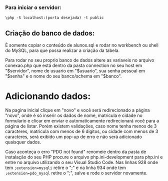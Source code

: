 ### Para iniciar o servidor:
<code>\php -S localhost:(porta desejada) -t public</code>

## Criação do banco de dados:
É somente copiar o conteúdo de alunos.sql e rodar no workbench ou shell do MySQL,
para que possa realizar a criação da tabela.

Para rodar no seu proprio banco de dados altere as variaveis no arquivo conexao.php que está dentro da pasta connection no seu host em "$servidor", nome de usuario em "$usuario", sua senha pessoal em "$senha" e o nome do seu banco/schema em "$banco".

# Adicionando dados:
Na pagina inicial clique em "novo" e você será redirecionado a página "novo", onde é só inserir os dados de nome, matricula e cidade no formulario e clicar em enviar e automaticamente redirecionará você para a página de listar. Porém existem validações, caso nome tenha menos de 3 caracteres, matricula com menos de 6 digitos, ou cidade com menos de 3 caracteres, será exibido um pop-up de erro e não será adicionado quaisquer dados.

Caso aconteça o erro "PDO not found" renomeie dentro da pasta de instalação do seu PHP procure o arquivo php.ini-development para php.ini e entre no arquivo utilizando o seu Visual Studio Code. Nas linhas 928 onde tem <code>;extension=mysqli</code> retire o ";" e na linha 934 onde tem <code>;extension=pdo_mysql</code> retire o ";", salve e rode o servidor novamente.

